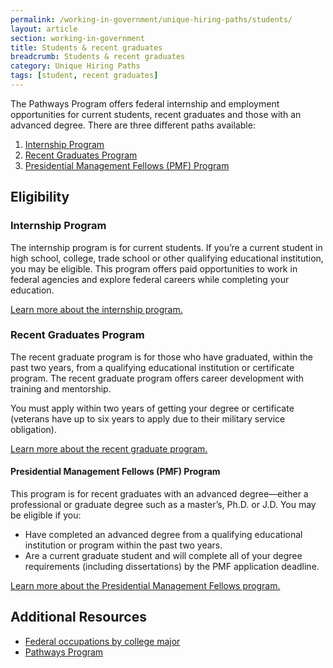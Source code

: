 ```yaml
---
permalink: /working-in-government/unique-hiring-paths/students/
layout: article
section: working-in-government
title: Students & recent graduates
breadcrumb: Students & recent graduates
category: Unique Hiring Paths
tags: [student, recent graduates]
---
```


The Pathways Program offers federal internship and employment opportunities for current students, recent graduates and those with an advanced degree.  There are three different paths available:

1. [Internship Program](https://www.opm.gov/policy-data-oversight/hiring-authorities/students-recent-graduates/#intern)
2. [Recent Graduates Program](https://www.opm.gov/policy-data-oversight/hiring-authorities/students-recent-graduates/#graduates)
3. [Presidential Management Fellows (PMF) Program](https://www.opm.gov/policy-data-oversight/hiring-authorities/students-recent-graduates/#pmf)

## Eligibility

### Internship Program

The internship program is for current students. If you’re a current student in high school, college, trade school or other qualifying educational institution, you may be eligible. This program offers paid opportunities to work in federal agencies and explore federal careers while completing your education.

[Learn more about the internship program.](https://www.opm.gov/policy-data-oversight/hiring-authorities/students-recent-graduates/#url=Program-Fact-Sheets)

### Recent Graduates Program

The recent graduate program is for those who have graduated, within the past two years, from a qualifying educational institution or certificate program. The recent graduate program offers career development with training and mentorship. 

You must apply within two years of getting your degree or certificate (veterans have up to six years to apply due to their military service obligation).

[Learn more about the recent graduate program.](https://www.opm.gov/policy-data-oversight/hiring-authorities/students-recent-graduates/#url=Program-Fact-Sheets)

#### Presidential Management Fellows (PMF) Program

This program is for recent graduates with an advanced degree—either a professional or graduate degree such as a master’s, Ph.D. or J.D. You may be eligible if you:

* Have completed an advanced degree from a qualifying educational institution or program within the past two years.
* Are a current graduate student and will complete all of your degree requirements (including dissertations) by the PMF application deadline.

[Learn more about the Presidential Management Fellows program.](https://www.pmf.gov/)


## Additional Resources

* [Federal occupations by college major](federal-occupations-by-college-major/)
* [Pathways Program](http://www.opm.gov/HiringReform/Pathways/)
